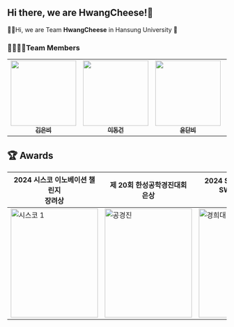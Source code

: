 ## Hi there, we are HwangCheese!👋

🙋‍♀️Hi, we are Team **HwangCheese** in Hansung University 🧀

### 👨‍👩‍👧‍👧Team Members
<table>
  <tbody>
    <tr>
      <td align="center"><a href="https://github.com/ssilverrain"><img src="https://github.com/HSU-REPLAY/.github/assets/109191101/af3a4bd0-7ac2-4f50-a58a-8801ab432139" width="150px;" alt=""/><br /><sub><b>김은비</b></sub></a><br /></td>
      <td align="center"><a href="https://github.com/mvg01"><img src="https://github.com/HSU-REPLAY/.github/assets/109191101/292fbf51-0de8-4e3a-8555-3fc80f5c5a15" width="150px;" alt=""/><br /><sub><b>이동건</b></sub></a><br /></td>
      <td align="center"><a href="https://github.com/yoondanbi"><img src="https://github.com/HSU-REPLAY/.github/assets/109191101/a674536c-7189-4afe-9e7c-d8d44fecb2a0" width="150px;" alt=""/><br /><sub><b>윤단비</b></sub></a><br /></td>
      <td align="center"><a href="https://github.com/flsrinn"><img src="https://github.com/HSU-REPLAY/.github/assets/123474937/e30e29de-f541-41fc-b5cf-bd8569d64990" width="150px;" alt=""/><br /><sub><b>전아린</b></sub></a><br /></td>
    </tr>
  </tbody>
</table>

## 🏆 Awards

| **2024 시스코 이노베이션 챌린지** <br/> 장려상 | **제 20회 한성공학경진대회** <br/> 은상 | **2024 SW 중심 대학 연합 SW FESTIVAL** <br/> 최우수상 | **"AI를 활용한 간결한 메모와 공유 시스템: QuickQuick" 논문 출간** |
| --- | --- | --- | --- |
| <img src="https://github.com/user-attachments/assets/c40ba00b-d79b-45b7-bf63-2260b02b2c4b" alt="시스코 1" width="200" height="250"/> | <img src="https://github.com/user-attachments/assets/4350f730-f181-4a82-8c35-b0e1872e3c63" alt="공경진" width="200" height="250"/> | <img src="https://github.com/user-attachments/assets/edb633ff-17e8-4bd1-a1d1-7481ed1fd732" alt="경희대" width="200" height="250"/> | <img src="https://github.com/user-attachments/assets/48f30873-e9c5-4af7-b185-c4dac59c97c9" alt="논문" width="200" height="250"/> |



<!--

**Here are some ideas to get you started:**

🙋‍♀️ A short introduction - what is your organization all about?
🌈 Contribution guidelines - how can the community get involved?
👩‍💻 Useful resources - where can the community find your docs? Is there anything else the community should know?
🍿 Fun facts - what does your team eat for breakfast?
🧙 Remember, you can do mighty things with the power of [Markdown](https://docs.github.com/github/writing-on-github/getting-started-with-writing-and-formatting-on-github/basic-writing-and-formatting-syntax)
-->
